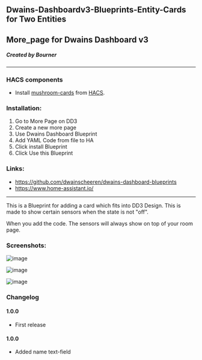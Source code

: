 ## Dwains-Dashboardv3-Blueprints-Entity-Cards for Two Entities
## More_page for Dwains Dashboard v3
##### Created by Bourner
---


### HACS components

- Install [mushroom-cards](https://github.com/piitaya/lovelace-mushroom) from [HACS](https://hacs.xyz).

### Installation: 
  
1.  Go to More Page on DD3
2.  Create a new more page
3.  Use Dwains Dashboard Blueprint
4.  Add YAML Code from file to HA
5.  Click install Blueprint
6.  Click Use this Blueprint


### Links:
* https://github.com/dwainscheeren/dwains-dashboard-blueprints
* https://www.home-assistant.io/

---

This is a Blueprint for adding a card which fits into DD3 Design.
This is made to show certain sensors when the state is not "off".

When you add the code. The sensors will always show on top of your room page.

### Screenshots:
![image](https://user-images.githubusercontent.com/64064679/161814863-3d5eb47c-4bb4-4954-9149-5d51191fa1bf.png)

![image](https://user-images.githubusercontent.com/64064679/161924507-aaaddd17-79f8-49c3-a3ba-4c81666f5c63.png)

![image](https://user-images.githubusercontent.com/64064679/161924197-bb28edc9-1cc8-480e-a22b-a11062ee919d.png)



### Changelog
#### 1.0.0
- First release
#### 1.0.0
- Added name text-field


